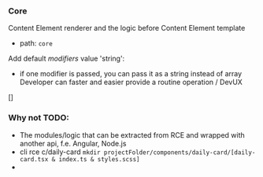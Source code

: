 ### Core

Content Element renderer and the logic before Content Element template
- path: `core`


Add default _modifiers_ value 'string':
- if one modifier is passed, you can pass it as a string instead of array
  Developer can faster and easier provide a routine operation / DevUX  



[]

### Why not TODO:
- The modules/logic that can be extracted from RCE and wrapped with another api, f.e. Angular, Node.js 
- cli rce c/daily-card
`mkdir projectFolder/components/daily-card/[daily-card.tsx & index.ts & styles.scss]`
- 